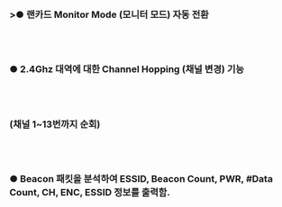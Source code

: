 
<br><h3>>● 랜카드 Monitor Mode (모니터 모드) 자동 전환</h3></br>
<br><h3>● 2.4Ghz 대역에 대한 Channel Hopping (채널 변경) 기능</h3></br>
<br><h3>(채널 1~13번까지 순회)</h3></br>
<br><h3>● Beacon 패킷을 분석하여 ESSID, Beacon Count, PWR, #Data Count, CH, ENC, ESSID 정보를 출력함.</h3></br>
